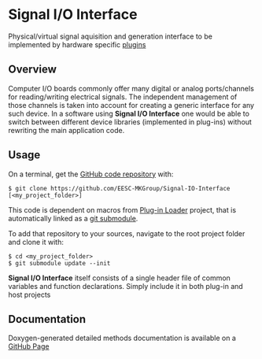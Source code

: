 # Signal I/O Interface
Physical/virtual signal aquisition and generation interface to be implemented by hardware specific [plugins](https://en.wikipedia.org/wiki/Plug-in_(computing))

## Overview

Computer I/O boards commonly offer many digital or analog ports/channels for reading/writing electrical signals. The independent management of those channels is taken into account for creating a generic interface for any such device. In a software using **Signal I/O Interface** one would be able to switch between different device libraries (implemented in plug-ins) without rewriting the main application code.

## Usage

On a terminal, get the [GitHub code repository](https://github.com/EESC-MKGroup/Signal-IO-Interface) with:

    $ git clone https://github.com/EESC-MKGroup/Signal-IO-Interface [<my_project_folder>]

This code is dependent on macros from [Plug-in Loader](https://github.com/EESC-MKGroup/Plugin-Loader) project, that is automatically linked as a [git submodule](https://chrisjean.com/git-submodules-adding-using-removing-and-updating/).

To add that repository to your sources, navigate to the root project folder and clone it with:

    $ cd <my_project_folder>
    $ git submodule update --init

**Signal I/O Interface** itself consists of a single header file of common variables and function declarations. Simply include it in both plug-in and host projects

## Documentation

Doxygen-generated detailed methods documentation is available on a [GitHub Page](https://eesc-mkgroup.github.io/Signal-IO-Interface/classSIGNAL__IO__INTERFACE.html)

